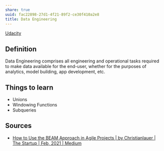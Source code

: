 ```yaml
---
share: true
uuid: fac22898-27d1-4f21-89f2-ce30f410a2e8
title: Data Engineering
---
```

[Udacity](/Udacity)
## Definition

Data Engineering comprises all engineering and operational tasks required to make data available for the end-user, whether for the purposes of analytics, model building, app development, etc.
## Things to learn
* Unions
* Windowing Functions
* Subqueries


## Sources

* [How to Use the BEAM Approach in Agile Projects | by Christianlauer | The Startup | Feb, 2021 | Medium](https://web.archive.org/web/20210212090056/https://medium.com/swlh/why-to-use-the-beam-approach-for-agile-data-projects-176de5041e2)